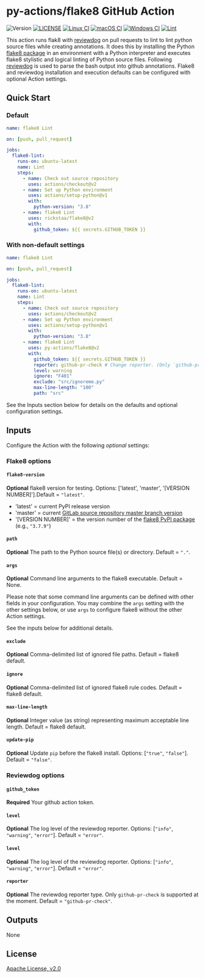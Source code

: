 # py-actions/flake8 GitHub Action

![Version](https://img.shields.io/github/v/release/py-actions/flake8?sort=semver)
[![LICENSE](https://img.shields.io/badge/LICENSE-apache2-success)](https://github.com/rickstaa/action-flake8/blob/master/LICENSE)
[![Linux CI](https://github.com/py-actions/flake8/workflows/Linux%20CI/badge.svg)](https://github.com/py-actions/flake8/actions?query=workflow%3A%22Linux+CI%22)
[![macOS CI](https://github.com/py-actions/flake8/workflows/macOS%20CI/badge.svg)](https://github.com/py-actions/flake8/actions?query=workflow%3A%22macOS+CI%22)
[![Windows CI](https://github.com/py-actions/flake8/workflows/Windows%20CI/badge.svg)](https://github.com/py-actions/flake8/actions?query=workflow%3A%22Windows+CI%22)
[![Lint](https://github.com/py-actions/flake8/workflows/Lint/badge.svg)](https://github.com/py-actions/flake8/actions?query=workflow%3ALint)

This action runs flak8 with [reviewdog](https://github.com/reviewdog/reviewdog) on pull requests to lint to lint python source files while creating annotations. It does this by installing the Python [flake8 package](https://pypi.org/project/flake8/) in an environment with a Python interpreter and executes flake8 stylistic and logical linting of Python source files. Following [reviewdog](https://github.com/reviewdog/reviewdog) is used to parse the bash output into github annotations. Flake8 and reviewdog installation and execution defaults can be configured with optional Action settings.

## Quick Start

### Default

```yaml
name: flake8 Lint

on: [push, pull_request]

jobs:
  flake8-lint:
    runs-on: ubuntu-latest
    name: Lint
    steps:
      - name: Check out source repository
        uses: actions/checkout@v2
      - name: Set up Python environment
        uses: actions/setup-python@v1
        with:
          python-version: "3.8"
      - name: flake8 Lint
        uses: rickstaa/flake8@v2
        with:
          github_token: ${{ secrets.GITHUB_TOKEN }}
```

### With non-default settings

```yaml
name: flake8 Lint

on: [push, pull_request]

jobs:
  flake8-lint:
    runs-on: ubuntu-latest
    name: Lint
    steps:
      - name: Check out source repository
        uses: actions/checkout@v2
      - name: Set up Python environment
        uses: actions/setup-python@v1
        with:
          python-version: "3.8"
      - name: flake8 Lint
        uses: py-actions/flake8@v2
        with:
          github_token: ${{ secrets.GITHUB_TOKEN }}
          reporter: github-pr-check # Change reporter. (Only `github-pr-check` is supported at the moment).
          level: warning
          ignore: "F401"
          exclude: "src/ignoreme.py"
          max-line-length: "100"
          path: "src"
```

See the Inputs section below for details on the defaults and optional configuration settings.

## Inputs

Configure the Action with the following _optional_ settings:

### Flake8 options

#### `flake8-version`

**Optional** flake8 version for testing. Options: \['latest', 'master', '[VERSION NUMBER]'].Default = `"latest"`.

-   'latest' = current PyPI release version
-   'master' = current [GitLab source repository master branch version](https://gitlab.com/pycqa/flake8)
-   '[VERSION NUMBER]' = the version number of the [flake8 PyPI package](https://pypi.org/project/flake8/) (e.g., `"3.7.9"`)

#### `path`

**Optional** The path to the Python source file(s) or directory. Default = `"."`.

#### `args`

**Optional** Command line arguments to the flake8 executable. Default = None.

Please note that some command line arguments can be defined with other fields in your configuration.  You may combine the `args` setting with the other settings below, or use `args` to configure flake8 without the other Action settings.

See the inputs below for additional details.

#### `exclude`

**Optional** Comma-delimited list of ignored file paths. Default = flake8 default.

#### `ignore`

**Optional** Comma-delimited list of ignored flake8 rule codes. Default = flake8 default.

#### `max-line-length`

**Optional** Integer value (as string) representing maximum acceptable line length. Default = flake8 default.

#### `update-pip`

**Optional** Update `pip` before the flake8 install. Options: [`"true"`, `"false"`]. Default = `"false"`.

### Reviewdog options

#### `github_token`

**Required** Your github action token.

#### `level`

**Optional** The log level of the reviewdog reporter. Options: [`"info"`, `"warning"`, `"error"`]. Default = `"error"`.

#### `level`

**Optional** The log level of the reviewdog reporter. Options: [`"info"`, `"warning"`, `"error"`]. Default = `"error"`.

#### `reporter`

**Optional** The reviewdog reporter type. Only `github-pr-check` is supported at the moment. Default = `"github-pr-check"`.

## Outputs

None

## License

[Apache License, v2.0](LICENSE)
